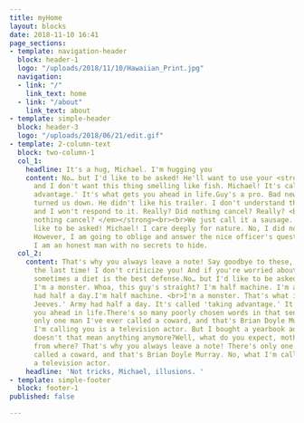 ```yaml
---
title: myHome
layout: blocks
date: 2018-11-10 16:41
page_sections:
- template: navigation-header
  block: header-1
  logo: "/uploads/2018/11/10/Hawaiian_Print.jpg"
  navigation:
  - link: "/"
    link_text: home
  - link: "/about"
    link_text: about
- template: simple-header
  block: header-3
  logo: "/uploads/2018/06/21/edit.gif"
- template: 2-column-text
  block: two-column-1
  col_1:
    headline: It's a hug, Michael. I'm hugging you
    content: No… but I'd like to be asked! He'll want to use your <strong>yacht</strong>,
      and I don't want this thing smelling like fish. Michael! It's called 'taking
      advantage.' It's what gets you ahead in life.Guy's a pro. Bad news. Andy Griffith
      turned us down. He didn't like his trailer. I don't understand the question,
      and I won't respond to it. Really? Did nothing cancel? Really? <br><br><strong><em>Did
      nothing cancel? </em></strong><br><br>We just call it a sausage. No… but I'd
      like to be asked! Michael! I care deeply for nature. No, I did not kill Kitty.
      However, I am going to oblige and answer the nice officer's questions because
      I am an honest man with no secrets to hide.
  col_2:
    content: That's why you always leave a note! Say goodbye to these, because it's
      the last time! I don't criticize you! And if you're worried about criticism,
      sometimes a diet is the best defense.No… but I'd like to be asked! I'm a monster.
      I'm a monster. Whoa, this guy's straight? I'm half machine. I'm a monster. Army
      had half a day.I'm half machine. <br>I'm a monster. That's what it said on 'Ask
      Jeeves.' Army had half a day. It's called 'taking advantage.' It's what gets
      you ahead in life.There's so many poorly chosen words in that sentence. There's
      only one man I've ever called a coward, and that's Brian Doyle Murray. No, what
      I'm calling you is a television actor. But I bought a yearbook ad from you,
      doesn't that mean anything anymore?Well, what do you expect, mother? Across
      from where? That's why you always leave a note! There's only one man I've ever
      called a coward, and that's Brian Doyle Murray. No, what I'm calling you is
      a television actor.
    headline: 'Not tricks, Michael, illusions. '
- template: simple-footer
  block: footer-1
published: false

---
```

